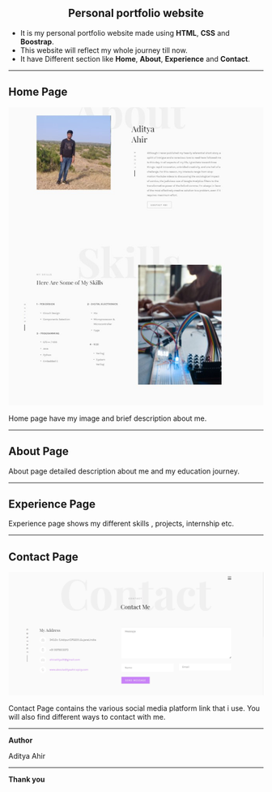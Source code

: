 ## <center > Personal portfolio website </center>


* It is my personal portfolio website made using **HTML**, **CSS** and **Boostrap**.
* This website will reflect my whole journey till now.
* It have Different section like **Home**, **About**, **Experience** and **Contact**.

_________________

## Home Page

<img src="images/Aboutpage.jpg">

Home page have my image and brief description about me.

_________________

## About Page

About page detailed description about me and my education journey.

_________________

## Experience  Page

Experience page shows my different skills , projects, internship etc.

_________________

## Contact Page

<img src="images/contact.jpg">

Contact Page contains the various social media platform link that i use.
You will also find different ways to contact with me.



_________________

**Author**

Aditya Ahir

_________________

**Thank you**
